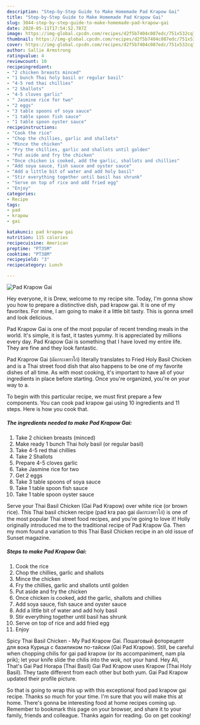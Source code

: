 ```yaml
---
description: "Step-by-Step Guide to Make Homemade Pad Krapow Gai"
title: "Step-by-Step Guide to Make Homemade Pad Krapow Gai"
slug: 3044-step-by-step-guide-to-make-homemade-pad-krapow-gai
date: 2020-05-11T17:54:52.787Z
image: https://img-global.cpcdn.com/recipes/d2f5b7404c087edc/751x532cq70/pad-krapow-gai-recipe-main-photo.jpg
thumbnail: https://img-global.cpcdn.com/recipes/d2f5b7404c087edc/751x532cq70/pad-krapow-gai-recipe-main-photo.jpg
cover: https://img-global.cpcdn.com/recipes/d2f5b7404c087edc/751x532cq70/pad-krapow-gai-recipe-main-photo.jpg
author: Sallie Armstrong
ratingvalue: 4
reviewcount: 10
recipeingredient:
- "2 chicken breasts minced"
- "1 bunch Thai holy basil or regular basil"
- "4-5 red thai chillies"
- "2 Shallots"
- "4-5 cloves garlic"
- " Jasmine rice for two"
- "2 eggs"
- "3 table spoons of soya sauce"
- "1 table spoon fish sauce"
- "1 table spoon oyster sauce"
recipeinstructions:
- "Cook the rice"
- "Chop the chillies, garlic and shallots"
- "Mince the chicken"
- "Fry the chillies, garlic and shallots until golden"
- "Put aside and fry the chicken"
- "Once chicken is cooked, add the garlic, shallots and chillies"
- "Add soya sauce, fish sauce and oyster sauce"
- "Add a little bit of water and add holy basil"
- "Stir everything together until basil has shrunk"
- "Serve on top of rice and add fried egg"
- "Enjoy"
categories:
- Recipe
tags:
- pad
- krapow
- gai

katakunci: pad krapow gai 
nutrition: 115 calories
recipecuisine: American
preptime: "PT35M"
cooktime: "PT38M"
recipeyield: "3"
recipecategory: Lunch

---
```



![Pad Krapow Gai](https://img-global.cpcdn.com/recipes/d2f5b7404c087edc/751x532cq70/pad-krapow-gai-recipe-main-photo.jpg)

Hey everyone, it is Drew, welcome to my recipe site. Today, I'm gonna show you how to prepare a distinctive dish, pad krapow gai. It is one of my favorites. For mine, I am going to make it a little bit tasty. This is gonna smell and look delicious.

Pad Krapow Gai is one of the most popular of recent trending meals in the world. It's simple, it is fast, it tastes yummy. It is appreciated by millions every day. Pad Krapow Gai is something that I have loved my entire life. They are fine and they look fantastic.

Pad Kraprow Gai (ผัดกระเพราไก่) literally translates to Fried Holy Basil Chicken and is a Thai street food dish that also happens to be one of my favorite dishes of all time. As with most cooking, it&#39;s important to have all of your ingredients in place before starting. Once you&#39;re organized, you&#39;re on your way to a.


To begin with this particular recipe, we must first prepare a few components. You can cook pad krapow gai using 10 ingredients and 11 steps. Here is how you cook that.

<!--inarticleads1-->

##### The ingredients needed to make Pad Krapow Gai:

1. Take 2 chicken breasts (minced)
1. Make ready 1 bunch Thai holy basil (or regular basil)
1. Take 4-5 red thai chillies
1. Take 2 Shallots
1. Prepare 4-5 cloves garlic
1. Take  Jasmine rice for two
1. Get 2 eggs
1. Take 3 table spoons of soya sauce
1. Take 1 table spoon fish sauce
1. Take 1 table spoon oyster sauce


Serve your Thai Basil Chicken (Gai Pad Krapow) over white rice (or brown rice). This Thai basil chicken recipe (pad kra pao gai ผัดกระเพราไก่) is one of the most popular Thai street food recipes, and you&#39;re going to love it! Holly originally introduced me to the traditional recipe of Pad Krapow Ga. Then my mom found a variation to this Thai Basil Chicken recipe in an old issue of Sunset magazine. 

<!--inarticleads2-->

##### Steps to make Pad Krapow Gai:

1. Cook the rice
1. Chop the chillies, garlic and shallots
1. Mince the chicken
1. Fry the chillies, garlic and shallots until golden
1. Put aside and fry the chicken
1. Once chicken is cooked, add the garlic, shallots and chillies
1. Add soya sauce, fish sauce and oyster sauce
1. Add a little bit of water and add holy basil
1. Stir everything together until basil has shrunk
1. Serve on top of rice and add fried egg
1. Enjoy


Spicy Thai Basil Chicken - My Pad Krapow Gai. Пошаговый фоторецепт для вока Курица с базиликом по-тайски (Gai Pad Krapow). Still, be careful when chopping chilis for gai pad krapow (or its accompaniment, nam pla prik); let your knife slide the chilis into the wok, not your hand. Hey Ali, That&#39;s Gai Pad Horapa (Thai Basil) Gai Pad Krapow uses Krapow (Thai Holy Basil). They taste different from each other but both yum. Gai Pad Krapow updated their profile picture. 

So that is going to wrap this up with this exceptional food pad krapow gai recipe. Thanks so much for your time. I'm sure that you will make this at home. There's gonna be interesting food at home recipes coming up. Remember to bookmark this page on your browser, and share it to your family, friends and colleague. Thanks again for reading. Go on get cooking!
